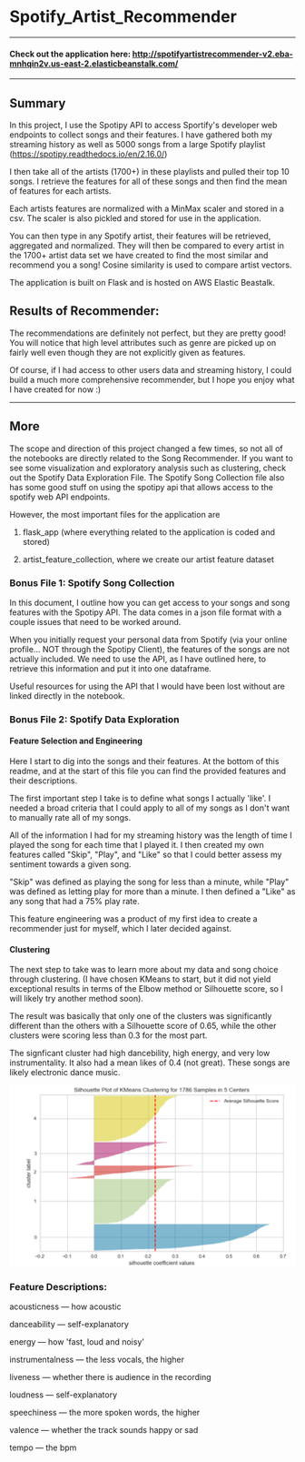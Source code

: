# Spotify_Artist_Recommender
--- 
#### Check out the application here: http://spotifyartistrecommender-v2.eba-mnhqin2v.us-east-2.elasticbeanstalk.com/
---
## Summary

In this project, I use the Spotipy API to access Sportify's developer web endpoints to collect songs and their features. I have gathered both my streaming history as well as 5000 songs from a large Spotify playlist (https://spotipy.readthedocs.io/en/2.16.0/)

I then take all of the artists (1700+) in these playlists and pulled their top 10 songs. I retrieve the features for all of these songs and then find the mean of features for each artists.

Each artists features are normalized with a MinMax scaler and stored in a csv. The scaler is also pickled and stored for use in the application.

You can then type in any Spotify artist, their features will be retrieved, aggregated and normalized. They will then be compared to every artist in the 1700+ artist data set we have created to find the most similar and recommend you a song! Cosine similarity is used to compare artist vectors. 

The application is built on Flask and is hosted on AWS Elastic Beastalk.

## Results of Recommender:
The recommendations are definitely not perfect, but they are pretty good! You will notice that high level attributes such as genre are picked up on fairly well even though they are not explicitly given as features. 

Of course, if I had access to other users data and streaming history, I could build a much more comprehensive recommender, but I hope you enjoy what I have created for now :) 

-----------
## More

The scope and direction of this project changed a few times, so not all of the notebooks are directly related to the Song Recommender. If you want to see some visualization and exploratory analysis such as clustering, check out the Spotify Data Exploration File. The Spotify Song Collection file also has some good stuff on using the spotipy api that allows access to the spotify web API endpoints.

However, the most important files for the application are 

1) flask_app (where everything related to the application is coded and stored)

2) artist_feature_collection, where we create our artist feature dataset

### Bonus File 1: Spotify Song Collection

In this document, I outline how you can get access to your songs and song features with the Spotipy API. The data comes in a json file format with a couple issues that need to be worked around.

When you initially request your personal data from Spotify (via your online profile... NOT through the Spotipy Client), the features of the songs are not actually included. We need to use the API, as I have outlined here, to retrieve this information and put it into one dataframe.

Useful resources for using the API that I would have been lost without are linked directly in the notebook.

### Bonus File 2: Spotify Data Exploration

#### Feature Selection and Engineering
Here I start to dig into the songs and their features. At the bottom of this readme, and at the start of this file you can find the provided features and their descriptions.

The first important step I take is to define what songs I actually 'like'. I needed a broad criteria that I could apply to all of my songs as I don't want to manually rate all of my songs.

All of the information I had for my streaming history was the length of time I played the song for each time that I played it. I then created my own features called "Skip", "Play", and "Like" so that I could better assess my sentiment towards a given song.

"Skip" was defined as playing the song for less than a minute, while "Play" was defined as letting play for more than a minute. I then defined a "Like" as any song that had a 75% play rate.

This feature engineering was a product of my first idea to create a recommender just for myself, which I later decided against.

#### Clustering
The next step to take was to learn more about my data and song choice through clustering. (I have chosen KMeans to start, but it did not yield exceptional results in terms of the Elbow method or Silhouette score, so I will likely try another method soon).

The result was basically that only one of the clusters was significantly different than the others with a Silhouette score of 0.65, while the other clusters were scoring less than 0.3 for the most part.

The signficant cluster had high dancebility, high energy, and very low instrumentality. It also had a mean likes of 0.4 (not great). These songs are likely electronic dance music.

![](Images/s_score.png.PNG)


### Feature Descriptions:
acousticness — how acoustic

danceability — self-explanatory

energy — how 'fast, loud and noisy'

instrumentalness — the less vocals, the higher

liveness — whether there is audience in the recording

loudness — self-explanatory

speechiness — the more spoken words, the higher

valence — whether the track sounds happy or sad

tempo — the bpm
